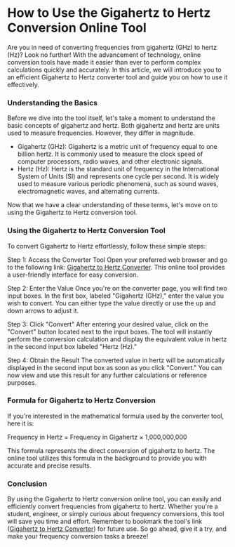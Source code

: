 How to Use the Gigahertz to Hertz Conversion Online Tool
========================================================

Are you in need of converting frequencies from gigahertz (GHz) to hertz (Hz)? Look no further! With the advancement of technology, online conversion tools have made it easier than ever to perform complex calculations quickly and accurately. In this article, we will introduce you to an efficient Gigahertz to Hertz converter tool and guide you on how to use it effectively.

### Understanding the Basics

Before we dive into the tool itself, let's take a moment to understand the basic concepts of gigahertz and hertz. Both gigahertz and hertz are units used to measure frequencies. However, they differ in magnitude.

- Gigahertz (GHz): Gigahertz is a metric unit of frequency equal to one billion hertz. It is commonly used to measure the clock speed of computer processors, radio waves, and other electronic signals.
- Hertz (Hz): Hertz is the standard unit of frequency in the International System of Units (SI) and represents one cycle per second. It is widely used to measure various periodic phenomena, such as sound waves, electromagnetic waves, and alternating currents.

Now that we have a clear understanding of these terms, let's move on to using the Gigahertz to Hertz conversion tool.

### Using the Gigahertz to Hertz Conversion Tool

To convert Gigahertz to Hertz effortlessly, follow these simple steps:

Step 1: Access the Converter Tool Open your preferred web browser and go to the following link: [Gigahertz to Hertz Converter](https://www.onlinecalculatorsfree.com/convert/gigahertz-to-hertz.html). This online tool provides a user-friendly interface for easy conversion.

Step 2: Enter the Value Once you're on the converter page, you will find two input boxes. In the first box, labeled "Gigahertz (GHz)," enter the value you wish to convert. You can either type the value directly or use the up and down arrows to adjust it.

Step 3: Click "Convert" After entering your desired value, click on the "Convert" button located next to the input boxes. The tool will instantly perform the conversion calculation and display the equivalent value in hertz in the second input box labeled "Hertz (Hz)."

Step 4: Obtain the Result The converted value in hertz will be automatically displayed in the second input box as soon as you click "Convert." You can now view and use this result for any further calculations or reference purposes.

### Formula for Gigahertz to Hertz Conversion

If you're interested in the mathematical formula used by the converter tool, here it is:

Frequency in Hertz = Frequency in Gigahertz × 1,000,000,000

This formula represents the direct conversion of gigahertz to hertz. The online tool utilizes this formula in the background to provide you with accurate and precise results.

### Conclusion

By using the Gigahertz to Hertz conversion online tool, you can easily and efficiently convert frequencies from gigahertz to hertz. Whether you're a student, engineer, or simply curious about frequency conversions, this tool will save you time and effort. Remember to bookmark the tool's link ([Gigahertz to Hertz Converter](https://www.onlinecalculatorsfree.com/convert/gigahertz-to-hertz.html)) for future use. So go ahead, give it a try, and make your frequency conversion tasks a breeze!